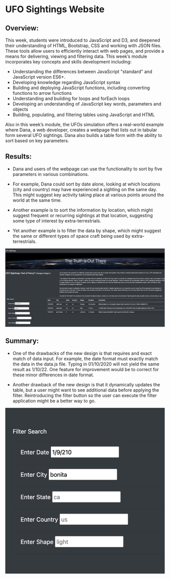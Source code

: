 # UFO Sightings Website

## Overview:

This week, students were introduced to JavaScript and D3, and deepened their understanding of HTML, Bootstrap, CSS and working with JSON files. These tools allow users to efficiently interact with web pages, and provide a means for delivering, viewing and filtering data. This week’s module incorporates key concepts and skills development including:
- Understanding the differences between JavaScript "standard" and JavaScript version ES6+.
- Developing knowledge regarding JavaScript syntax
- Building and deploying JavaScript functions, including converting functions to arrow functions
- Understanding and building for loops and forEach loops
- Developing an understanding of JavaScript key words, parameters and objects
- Building, populating, and filtering tables using JavaScript and HTML

Also in this week’s module, the UFOs simulation offers a real-world example where Dana, a web developer, creates a webpage that lists out in tabular form several UFO sightings. Dana also builds a table form with the ability to sort based on key parameters.


## Results: 

- Dana and users of the webpage can use the functionality to sort by five parameters in various combinations.

- For example, Dana could sort by date alone, looking at which locations (city and country) may have experienced a sighting on the same day. This might suggest key activity taking place at various points around the world at the same time.

- Another example is to sort the information by location, which might suggest frequent or recurring sightings at that location, suggesting some type of interest by extra-terrestrials.

- Yet another example is to filter the data by shape, which might suggest the same or different types of space craft being used by extra-terrestrials.  

![](https://github.com/vjtrom/UFOs/blob/main/images/image%201_a.png)

## Summary:  

- One of the drawbacks of the new design is that requires and exact match of data input. For example, the date format must exactly match the data in the data.js file. Typing in  01/10/2020 will not yield the same result as 1/10/22. One feature for improvement would be to correct for these minor differences in date format. 

- Another drawback of the new design is that it dynamically updates the table, but a user might want to see additional data before applying the filter. Reintroducing the filter button so the user can execute the filter application might be a better way to go. 

![](https://github.com/vjtrom/UFOs/blob/main/images/Screen%20Shot%202022-10-12%20at%2010.35.41%20AM.png)

